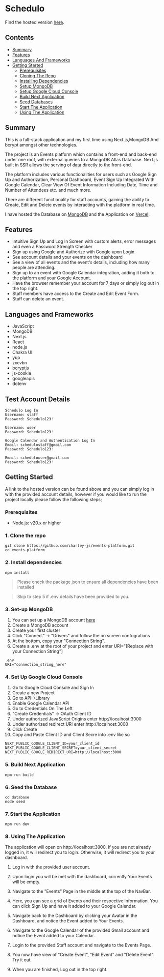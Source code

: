 # Schedulo

Find the hosted version [here](https://schedulo-five.vercel.app).

## Contents

- [Summary](#summary)
- [Features](#features)
- [Languages And Frameworks](#languages-and-frameworks)
- [Getting Started](#getting-started)
  - [Prerequisites](#prerequisites)
  - [Cloning The Repo](#1-clone-the-repo)
  - [Installing Dependencies](#2-install-dependencies)
  - [Setup MongoDB](#3-set-up-mongodb)
  - [Setup Google Cloud Console](#4-set-up-google-cloud-console)
  - [Build Next Application](#5-build-next-application)
  - [Seed Databases](#6-seed-the-databases)
  - [Start The Application](#7-start-the-application)
  - [Using The Application](#8-using-the-application)

## Summary

This is a full-stack application and my first time using Next.js,MongoDB And bcrypt amongst other technologies.

The project is an Events platform which contains a front-end and back-end under one roof, with external queries to a MongoDB Atlas Database. Next.js built in SSR allows the serving of data directly to the front-end.

The platform includes various functionalities for users such as Google Sign Up and Authorization, Personal Dashboard, Event Sign Up Integrated With Google Calendar, Clear View Of Event Information Including Date, Time and Number of Attendees etc. and much more.

There are different functionality for staff accounts, gaining the ability to Create, Edit and Delete events by interacting with the platform in real time.

I have hosted the Database on [MongoDB](https://mongodb.com/) and the Application on [Vercel](https://vercel.com/).

## Features

- Intuitive Sign Up and Log In Screen with custom alerts, error messages and even a Password Strength Checker
- Sign up using Google and Authorize with Google upon Login.
- See account details and your events on the dashboard
- See a view of all events and the event's details, including how many people are attending.
- Sign up to an event with Google Calendar integration, adding it both to the platform and your Google Account.
- Have the browser remember your account for 7 days or simply log out in the top right.
- Staff members have access to the Create and Edit Event Form.
- Staff can delete an event.

## Languages and Frameworks

- JavaScript
- MongoDB
- Next.js
- React
- node.js
- Chakra UI
- yup
- zxcvbn
- bcryptjs
- js-cookie
- googleapis
- dotenv

## Test Account Details

```
Schedulo Log In
Username: staff
Password: Schedulo123!

Username: user
Password: Schedulo123!

Google Calendar and Authentication Log In
Email: schedulostaff@gmail.com
Password: Schedulo123!

Email: schedulouser@gmail.com
Password: Schedulo123!
```

## Getting Started

A link to the hosted version can be found above and you can simply log in with the provided account details, however if you would like to run the project locally please follow the following steps;

### Prerequisites

- Node.js: v20.x or higher

### 1. Clone the repo

```
git clone https://github.com/charley-js/events-platform.git
cd events-platform
```

### 2. Install dependencies

```
npm install
```

> Please check the package.json to ensure all dependencies have been installed

> Skip to step 5 if .env details have been provided to you.

### 3. Set-up MongoDB

1. You can set up a MongoDB account [here](https://www.mongodb.com/cloud/atlas/register/)
2. Create a MongoDB account
3. Create your first cluster
4. Click "Connect" -> "Drivers" and follow the on screen confugrations
5. At the bottom, copy your "Connection String".
6. Create a .env at the root of your project and enter URI="[Replace with your Connection String"]

```
.env
URI="connection_string_here"
```

### 4. Set Up Google Cloud Console

1. Go to Google Cloud Console and Sign In
2. Create a new Project
3. Go to API->Library
4. Enable Google Calendar API
5. Go to Credentials On The Left
6. "Create Credentials" -> OAuth Client ID
7. Under authorized JavaScript Origins enter http://localhost:3000
8. Under authorized redirect URI enter http://localhost:3000
9. Click Create
10. Copy and Paste Client ID and Client Secre into .env like so

```
NEXT_PUBLIC_GOOGLE_CLIENT_ID=your_client_id
NEXT_PUBLIC_GOOGLE_CLIENT_SECRET=your_client_secret
NEXT_PUBLIC_GOOGLE_REDIRECT_URI=http://localhost:3000
```

### 5. Build Next Application

```
npm run build
```

### 6. Seed the Database

```
cd database
node seed
```

### 7. Start the Application

```
npm run dev
```

### 8. Using The Application

The application will open on http://localhost:3000. If you are not already logged in, it will redirect you to login. Otherwise, it will redirect you to your dashboard.

1. Log in with the provided user account.

2. Upon login you will be met with the dashboard, currently Your Events will be empty.

3. Navigate to the "Events" Page in the middle at the top of the NavBar.

4. Here, you can see a grid of Events and their respective information. You can click Sign Up and have it added to your Google Calendar.

5. Navigate back to the Dashboard by clicking your Avatar in the Dashboard, and notice the Event added to Your Events.

6. Navigate to the Google Calendar of the provided Gmail account and notice the Event added to your Calendar.

7. Login to the provided Staff account and navigate to the Events Page.

8. You now have view of "Create Event", "Edit Event" and "Delete Event". Try it out.

9. When you are finished, Log out in the top right.
